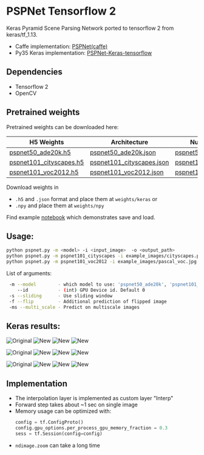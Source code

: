# PSPNet Tensorflow 2

Keras Pyramid Scene Parsing Network ported to tensorflow 2 from keras/tf_1.13.

- Caffe implementation: [PSPNet(caffe)](https://github.com/hszhao/PSPNet)
- Py35 Keras implementation: [PSPNet-Keras-tensorflow](https://github.com/Vladkryvoruchko/PSPNet-Keras-tensorflow)

## Dependencies

- Tensorflow 2
- OpenCV

## Pretrained weights

Pretrained weights can be downloaded here:

| H5 Weights | Architecture | Numpy Weights |
|------------|--------------|---------------|
| [pspnet50_ade20k.h5](https://www.dropbox.com/s/7eyuzmag8df41j4/pspnet50_ade20k.h5?dl=0) | [pspnet50_ade20k.json](https://www.dropbox.com/s/xy7gs4g2def5z89/pspnet50_ade20k.json?dl=0) | [pspnet50_ade20k.npy](https://www.dropbox.com/s/z8la9ugpdss8k8q/pspnet50_ade20k.npy?dl=0) |
| [pspnet101_cityscapes.h5](https://www.dropbox.com/s/oymx9ktu6zrv7vz/pspnet101_cityscapes.h5?dl=0) | [pspnet101_cityscapes.json](https://www.dropbox.com/s/pofkdnf59nbs5w0/pspnet101_cityscapes.json?dl=0) | [pspnet101_cityscapes.npy](https://www.dropbox.com/s/2tdl01ihse7p9sr/pspnet101_cityscapes.npy?dl=0) |
| [pspnet101_voc2012.h5](https://www.dropbox.com/s/lqkmukeuo78cbcs/pspnet101_voc2012.h5?dl=0) | [pspnet101_voc2012.json](https://www.dropbox.com/s/i9f2p3q1d4wohd3/pspnet101_voc2012.json?dl=0) | [pspnet101_voc2012.npy](https://www.dropbox.com/s/yp4im80m72r6h98/pspnet101_voc2012.npy?dl=0) |

Download weights in 
- `.h5` and `.json` format and place them at `weights/keras` or
- `.npy` and place them at `weights/npy`

Find example [notebook](save_and_load.ipynb) which demonstrates save and load.

## Usage:

```bash
python pspnet.py -m <model> -i <input_image>  -o <output_path>
python pspnet.py -m pspnet101_cityscapes -i example_images/cityscapes.png -o example_results/cityscapes.jpg
python pspnet.py -m pspnet101_voc2012 -i example_images/pascal_voc.jpg -o example_results/pascal_voc.jpg
```
List of arguments:
```bash
 -m --model        - which model to use: 'pspnet50_ade20k', 'pspnet101_cityscapes', 'pspnet101_voc2012'
    --id           - (int) GPU Device id. Default 0
 -s --sliding      - Use sliding window
 -f --flip         - Additional prediction of flipped image
 -ms --multi_scale - Predict on multiscale images
```
## Keras results:

![Original](example_images/ade20k.jpg)
![New](example_results/ade20k_seg.jpg)
![New](example_results/ade20k_seg_blended.jpg)
![New](example_results/ade20k_probs.jpg)

![Original](example_images/cityscapes.png)
![New](example_results/cityscapes_seg.jpg)
![New](example_results/cityscapes_seg_blended.jpg)
![New](example_results/cityscapes_probs.jpg)

![Original](example_images/pascal_voc.jpg)
![New](example_results/pascal_voc_seg.jpg)
![New](example_results/pascal_voc_seg_blended.jpg)
![New](example_results/pascal_voc_probs.jpg)


## Implementation 

* The interpolation layer is implemented as custom layer "Interp"
* Forward step takes about ~1 sec on single image
* Memory usage can be optimized with:
    ```python
    config = tf.ConfigProto()
    config.gpu_options.per_process_gpu_memory_fraction = 0.3 
    sess = tf.Session(config=config)
    ```
* ```ndimage.zoom``` can take a long time



 
